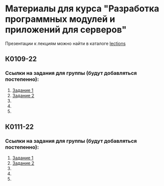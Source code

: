 # Материалы для курса "Разработка программных модулей и приложений для серверов"

Презентации к лекциям можно найти в каталоге [lections](/lections/)

## К0109-22

### Ссылки на задания для группы (будут добавляться постепенно):
1. [Задание 1](https://classroom.github.com/a/MrURiODj)
2. [Задание 2](https://classroom.github.com/a/JZb02f9v)
3. 
4. 
5. 

## К0111-22

### Ссылки на задания для группы (будут добавляться постепенно):
1. [Задание 1](https://classroom.github.com/a/750j4GF2)
2. [Задание 2](https://classroom.github.com/a/FLyp2GXC)
3. 
4. 
5. 
